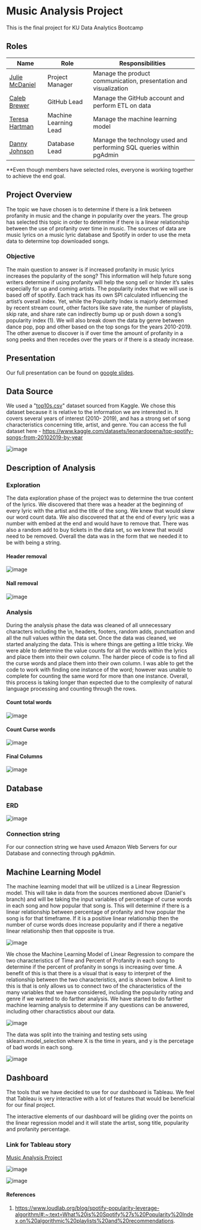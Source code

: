 # Music Analysis Project

This is the final project for KU Data Analytics Bootcamp


   ## Roles
   | Name  | Role | Responsibilities|
   | --- | --- | --- |
   | [Julie McDaniel](https://github.com/JuMcDaniel)  | Project Manager | Manage the product communication, presentation and visualization|
   | [Caleb Brewer](https://github.com/CBrew913)  | GitHub Lead | Manage the GitHub account and perform ETL on data|
   | [Teresa Hartman](https://github.com/TeresaHartman)  | Machine Learning Lead | Manage the machine learning model|
   | [Danny Johnson](https://github.com/DannyJohnson-Hi)  | Database Lead | Manage the technology used and performing SQL queries within pgAdmin|
   
**Even though members have selected roles, everyone is working together to achieve the end goal.


   ## Project Overview
The topic we have chosen is to determine if there is a link between profanity in music and the change in popularity over the years.  The group has selected this topic in order to determine if there is a linear relationship between the use of profanity over time in music. The sources of data are music lyrics on a music lyric database and Spotify in order to use the meta data to determine top downloaded songs. 

  ### Objective
The main question to answer is if increased profanity in music lyrics increases the popularity of the song?  This information will help future song writers determine if using profanity will help the song sell or hinder it’s sales especially for up and coming artists.  The popularity index that we will use is based off of spotify. Each track has its own SPI calculated influencing the artist’s overall index. Yet, while the Popularity Index is majorly determined by recent stream count, other factors like save rate, the number of playlists, skip rate, and share rate can indirectly bump up or push down a song’s popularity index (1).  We will also break down the data by genre between dance pop, pop and other based on the top songs for the years 2010-2019.  The other avenue to discover is if over time the amount of profanity in a song peeks and then recedes over the years or if there is a steady increase. 


## Presentation
Our full presentation can be found on [google slides](https://docs.google.com/presentation/d/1FcxS6b_bGPB0cDON7tFWfnrfn7OkDUYdnvs2HvQcbnk/edit?usp=sharing).

## Data Source
We used a "[top10s.csv](https://github.com/CBrew913/music_analysis_project/blob/main/top10s.csv)" dataset sourced from Kaggle. We chose this dataset because it is relative to the information we are interested in. It covers several years of interest (2010- 2019), and has a strong set of song characteristics concerning title, artist, and genre. You can access the full dataset here - https://www.kaggle.com/datasets/leonardopena/top-spotify-songs-from-20102019-by-year

![image](https://github.com/CBrew913/music_analysis_project/blob/Julie_branch/images/Programs.jpg)

## Description of Analysis

### Exploration
The data exploration phase of the project was to determine the true content of the lyrics.  We discovered that there was a header at the beginning of every lyric with the artist and the title of the song.  We knew that would skew our word count data.  We also discovered that at the end of every lyric was a number with embed at the end and would have to remove that.  There was also a random add to buy tickets in the data set, so we knew that would need to be removed.  Overall the data was in the form that we needed it to be with being a string. 

#### Header removal
![image](https://github.com/CBrew913/music_analysis_project/blob/Julie_branch/images/header_removal.jpg)

#### Nall removal
![image](https://github.com/CBrew913/music_analysis_project/blob/Julie_branch/images/removing_nan.jpg)

### Analysis
During the analysis phase the data was cleaned of all unnecessary characters including the \n, headers, footers, random adds, punctuation and all the null values within the data set.  Once the data was cleaned, we started analyzing the data.  This is where things are getting a little tricky.  We were able to determine the value counts for all the words within the lyrics and place them into their own column.  The harder piece of code is to find all the curse words and place them into their own column.  I was able to get the code to work with finding one instance of the word; however was unable to complete for counting the same word for more than one instance.  Overall, this process is taking longer than expected due to the complexity of natural language processing and counting through the rows.  

#### Count total words
![image](https://github.com/CBrew913/music_analysis_project/blob/Julie_branch/images/total_words.jpg)

#### Count Curse words
![image](https://github.com/CBrew913/music_analysis_project/blob/Julie_branch/images/curse_words.jpg)

#### Final Columns
![image](https://github.com/CBrew913/music_analysis_project/blob/Julie_branch/images/final_df.jpg)

## Database
### ERD

![image](https://user-images.githubusercontent.com/103297084/202476728-3f0f86c9-c0af-44b5-b45c-89259a81a6a0.png)

### Connection string
For our connection string we have used Amazon Web Servers for our Database and connecting through pgAdmin.  

## Machine Learning Model

The machine learning model that will be utilized is a Linear Regression model. This will take in data from the sources mentioned above (Daniel's branch) and will be taking the input variables of percentage of curse words in each song and how popular that song is. This will determine if there is a linear relationship between percentage of profanity and how popular the song is for that timeframe. If it is a positive linear relationship then the number of curse words does increase popularity and if there a negative linear relationship then that opposite is true. 

![image](https://github.com/CBrew913/music_analysis_project/blob/Teresa_branch/FlowChart.PNG)

We chose the Machine Learning Model of Linear Regression to compare the two characteristics of Time and Percent of Profanity in each song to determine if the percent of profanity in songs is increasing over time. A benefit of this is that there is a visual that is easy to interpret of the relationship between the two characteristics, and is shown below. A limit to this is that is only allows us to connect two of the characteristics of the many variables that we have considered, including the popularity rating and genre if we wanted to do farther analysis. We have started to do farther machine learning analysis to determine if any questions can be answered, including other charactistics about our data. 

![image](https://github.com/CBrew913/music_analysis_project/blob/Teresa_branch/MachineLearning/LinReg_TimePerc_Graph.PNG)

The data was split into the training and testing sets using sklearn.model_selection where X is the time in years, and y is the percetage of bad words in each song. 

![image](https://github.com/CBrew913/music_analysis_project/blob/Teresa_branch/MachineLearning/Train_Test.PNG)

## Dashboard

The tools that we have decided to use for our dashboard is Tableau.  We feel that Tableau is very interactive with a lot of features that would be beneficial for our final project.

The interactive elements of our dashboard will be gliding over the points on the linear regression model and it will state the artist, song title, popularity and profanity percentage.  

### Link for Tableau story

[Music Analysis Project](https://public.tableau.com/app/profile/julie.mcdaniel2469/viz/Musicproject/Story1?publish=yes)

![image](https://github.com/CBrew913/music_analysis_project/blob/Julie_branch/images/Story.png)

![image](https://github.com/CBrew913/music_analysis_project/blob/Julie_branch/images/artists.png)

#### References
1. https://www.loudlab.org/blog/spotify-popularity-leverage-algorithm/#:~:text=What%20is%20Spotify%27s%20Popularity%20Index,on%20algorithmic%20playlists%20and%20recommendations.

